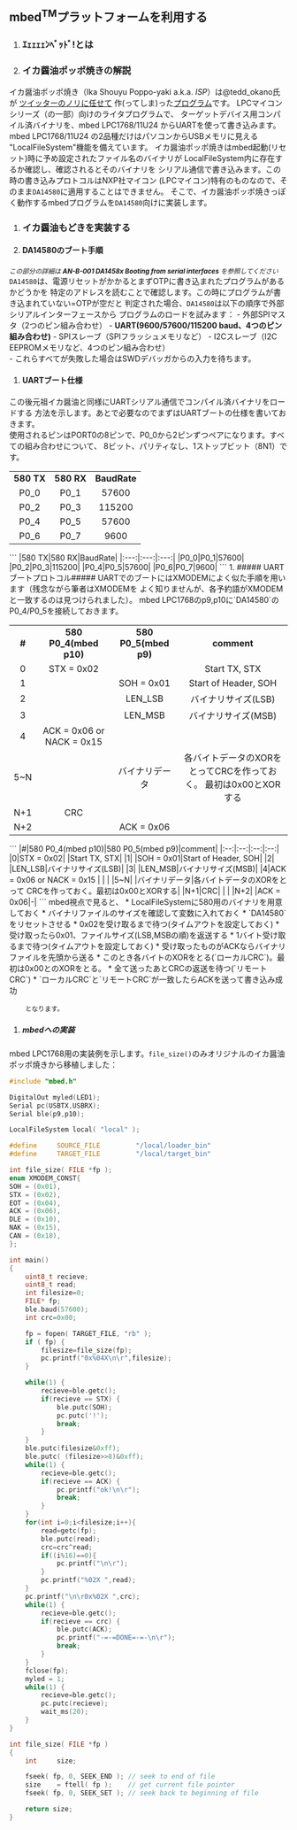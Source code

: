 ## mbed<sup>TM</sup>プラットフォームを利用する
1. ### ｴｪｪｪｪﾝﾍﾞｯﾄﾞ!とは
1. ### イカ醤油ポッポ焼きの解説
イカ醤油ポッポ焼き（Ika Shouyu Poppo-yaki a.k.a. *ISP*）は@tedd_okano氏が
[ツイッターのノリに任せて][1] 作(ってしま)った[プログラム][2]です。
LPCマイコンシリーズ（の一部）向けのライタプログラムで、
ターゲットデバイス用コンパイル済バイナリを、mbed LPC1768/11U24 からUARTを使って書き込みます。  
mbed LPC1768/11U24 の2品種だけはパソコンからUSBメモリに見える
"LocalFileSystem"機能を備えています。
イカ醤油ポッポ焼きはmbed起動(リセット)時に予め設定されたファイル名のバイナリが
LocalFileSystem内に存在するか確認し、確認されるとそのバイナリを
シリアル通信で書き込みます。この時の書き込みプロトコルはNXP社マイコン
(LPCマイコン)特有のものなので、そのまま`DA14580`に適用することはできません。
そこで、イカ醤油ポッポ焼きっぽく動作するmbedプログラムを`DA14580`向けに実装します。

1.  ### イカ醤油もどきを実装する
  1. #### DA14580のブート手順
_<sub>この部分の詳細は **AN-B-001 DA1458x Booting from serial interfaces** を参照してください</sub>_  
`DA14580`は、電源リセットがかかるとまずOTPに書き込まれたプログラムがあるかどうかを
特定のアドレスを読むことで確認します。この時にプログラムが書き込まれていない=OTPが空だと
判定された場合、`DA14580`は以下の順序で外部シリアルインターフェースから
プログラムのロードを試みます：
      - 外部SPIマスタ（2つのピン組み合わせ）
      - **UART(9600/57600/115200 baud、4つのピン組み合わせ)**
      - SPIスレーブ（SPIフラッシュメモリなど）
      - I2Cスレーブ（I2C EEPROMメモリなど、4つのピン組み合わせ）  
      - これらすべてが失敗した場合はSWDデバッガからの入力を待ちます。

  1. #### UARTブート仕様
この後元祖イカ醤油と同様にUARTシリアル通信でコンパイル済バイナリをロードする
方法を示します。あとで必要なのでまずはUARTブートの仕様を書いておきます。  
使用されるピンはPORT0の8ピンで、P0_0から2ピンずつペアになります。すべての組み合わせについて、
8ビット、パリティなし、1ストップビット（8N1）です。
<table>
  <tr>
    <td><center><b>  580 TX      </b></center></td>
    <td><center><b>  580 RX      </b></center></td>
    <td><center><b>  BaudRate    </b></center></td>
  </tr>
  <tr>
    <td><center>  P0_0    </center></td>
    <td><center>  P0_1    </center></td>
    <td><center>  57600   </center></td>
  </tr>
  <tr>
    <td><center>  P0_2    </center></td>
    <td><center>  P0_3    </center></td>
    <td><center>  115200  </center></td>
  </tr>
  <tr>
    <td><center>  P0_4    </center></td>
    <td><center>  P0_5    </center></td>
    <td><center>  57600   </center></td>
  </tr>
  <tr>
    <td><center>  P0_6    </center></td>
    <td><center>  P0_7    </center></td>
    <td><center>  9600    </center></td>
  </tr>
</table>
```
|580 TX|580 RX|BaudRate|
|:---:|:---:|:---:|
|P0_0|P0_1|57600|
|P0_2|P0_3|115200|
|P0_4|P0_5|57600|
|P0_6|P0_7|9600|
```
    1. ##### UARTブートプロトコル#####
UARTでのブートにはXMODEMによく似た手順を用います（残念ながら筆者はXMODEMを
よく知りませんが、各予約語がXMODEMと一致するのは見つけられました）。
mbed LPC1768のp9,p10に`DA14580`のP0_4/P0_5を接続しておきます。  
<table>
  <tr>
    <td><center><b>  #      </b></center></td>
    <td><center><b>  580 P0_4(mbed p10)      </b></center></td>
    <td><center><b>  580 P0_5(mbed p9)    </b></center></td>
    <td><center><b>  comment    </b></center></td>
  </tr>
  <tr>
    <td><center>  0    </center></td>
    <td><center>  STX = 0x02    </center></td>
    <td><center>      </center></td>
    <td><center>  Start TX, STX   </center></td>
  </tr>
  <tr>
    <td><center>  1    </center></td>
    <td><center>      </center></td>
    <td><center>  SOH = 0x01    </center></td>
    <td><center>  Start of Header, SOH  </center></td>
  </tr>
  <tr>
    <td><center>  2    </center></td>
    <td><center>      </center></td>
    <td><center>  LEN_LSB    </center></td>
    <td><center>  バイナリサイズ(LSB)   </center></td>
  </tr>
  <tr>
    <td><center>  3    </center></td>
    <td><center>      </center></td>
    <td><center>  LEN_MSB    </center></td>
    <td><center>  バイナリサイズ(MSB)   </center></td>
  </tr>
  <tr>
    <td><center>  4    </center></td>
    <td><center>  ACK = 0x06 or NACK = 0x15    </center></td>
    <td><center>      </center></td>
    <td><center>      </center></td>
  </tr>
  <tr>
    <td><center>  5~N    </center></td>
    <td><center>      </center></td>
    <td><center>   バイナリデータ   </center></td>
    <td><center>   各バイトデータのXORをとってCRCを作っておく。
最初は0x00とXORする   
    </center></td>
  </tr>
  <tr>
    <td><center>  N+1    </center></td>
    <td><center>  CRC    </center></td>
    <td><center>      </center></td>
    <td><center>      </center></td>
  </tr>
  <tr>
    <td><center>  N+2    </center></td>
    <td><center>      </center></td>
    <td><center>  ACK = 0x06    </center></td>
    <td><center>      </center></td>
  </tr>
</table>
```
|#|580 P0_4(mbed p10)|580 P0_5(mbed p9)|comment|
|:--:|:--:|:--:|:--:|
|0|STX = 0x02| |Start TX, STX|
|1| |SOH = 0x01|Start of Header, SOH|
|2| |LEN_LSB|バイナリサイズ(LSB)|
|3| |LEN_MSB|バイナリサイズ(MSB)|
|4|ACK = 0x06 or NACK = 0x15 | | |
|5~N| |バイナリデータ|各バイトデータのXORをとって CRCを作っておく。最初は0x00とXORする|
|N+1|CRC| | |
|N+2| |ACK = 0x06|-|
```
mbed視点で見ると、
        * LocalFileSystemに580用のバイナリを用意しておく
        * バイナリファイルのサイズを確認して変数に入れておく
        * `DA14580`をリセットさせる
        * 0x02を受け取るまで待つ(タイムアウトを設定しておく)
          * 受け取ったら0x01、ファイルサイズ(LSB,MSBの順)を返送する
          * 1バイト受け取るまで待つ(タイムアウトを設定しておく)
            * 受け取ったものがACKならバイナリファイルを先頭から送る
            * このとき各バイトのXORをとる(`ローカルCRC`)。最初は0x00とのXORをとる。
            * 全て送ったあとCRCの返送を待つ(`リモートCRC`)
            * `ローカルCRC`と`リモートCRC`が一致したらACKを送って書き込み成功  

        となります。
<pagebreak></pagebreak>
  1. ##### mbedへの実装
mbed LPC1768用の実装例を示します。`file_size()`のみオリジナルのイカ醤油ポッポ焼きから移植しました：  

```c
#include "mbed.h"

DigitalOut myled(LED1);
Serial pc(USBTX,USBRX);
Serial ble(p9,p10);

LocalFileSystem local( "local" );

#define     SOURCE_FILE         "/local/loader_bin"
#define     TARGET_FILE         "/local/target_bin"

int file_size( FILE *fp );
enum XMODEM_CONST{
SOH = (0x01),
STX = (0x02),
EOT = (0x04),
ACK = (0x06),
DLE = (0x10),
NAK = (0x15),
CAN = (0x18),
};

int main()
{
    uint8_t recieve;
    uint8_t read;
    int filesize=0;
    FILE* fp;
    ble.baud(57600);
    int crc=0x00;

    fp = fopen( TARGET_FILE, "rb" );
    if ( fp) {
        filesize=file_size(fp);
        pc.printf("0x%04X\n\r",filesize);
    }

    while(1) {
        recieve=ble.getc();
        if(recieve == STX) {
            ble.putc(SOH);
            pc.putc('!');
            break;
        }
    }
    ble.putc(filesize&0xff);
    ble.putc( (filesize>>8)&0xff);
    while(1) {
        recieve=ble.getc();
        if(recieve == ACK) {
            pc.printf("ok!\n\r");
            break;
        }
    }
    for(int i=0;i<filesize;i++){
        read=getc(fp);
        ble.putc(read);
        crc=crc^read;
        if((i%16)==0){
            pc.printf("\n\r");
        }
        pc.printf("%02X ",read);
    }
    pc.printf("\n\r0x%02X ",crc);
    while(1) {
        recieve=ble.getc();
        if(recieve == crc) {
            ble.putc(ACK);
            pc.printf("-=-=DONE=-=-\n\r");
            break;
        }
    }
    fclose(fp);
    myled = 1;
    while(1) {
        recieve=ble.getc();
        pc.putc(recieve);
        wait_ms(20);
    }
}

int file_size( FILE *fp )
{
    int     size;

    fseek( fp, 0, SEEK_END ); // seek to end of file
    size    = ftell( fp );    // get current file pointer
    fseek( fp, 0, SEEK_SET ); // seek back to beginning of file

    return size;
}

```

[1]: https://developer.mbed.org/users/okano/notebook/how_the_ika_shouyu_poppo_yaki_born/
[2]: https://developer.mbed.org/users/okano/code/ika_shouyu_poppoyaki/wiki/Homepage

